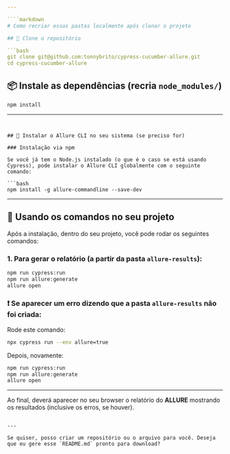 ```yaml
---

````markdown
# Como recriar essas pastas localmente após clonar o projeto

## 🔁 Clone o repositório

```bash
git clone git@github.com:tonnybrito/cypress-cucumber-allure.git
cd cypress-cucumber-allure
````

## 📦 Instale as dependências (recria `node_modules/`)

```bash
npm install
```

---
```


## 🧪 Instalar o Allure CLI no seu sistema (se preciso for)

### Instalação via npm

Se você já tem o Node.js instalado (o que é o caso se está usando Cypress), pode instalar o Allure CLI globalmente com o seguinte comando:

```bash
npm install -g allure-commandline --save-dev
```

---

## 🚀 Usando os comandos no seu projeto

Após a instalação, dentro do seu projeto, você pode rodar os seguintes comandos:

### 1. Para gerar o relatório (a partir da pasta `allure-results`):

```bash
npm run cypress:run
npm run allure:generate
allure open
```

### ❗ Se aparecer um erro dizendo que a pasta `allure-results` não foi criada:

Rode este comando:

```bash
npx cypress run --env allure=true
```

Depois, novamente:

```bash
npm run cypress:run
npm run allure:generate
allure open
```

---

Ao final, deverá aparecer no seu browser o relatório do **ALLURE** mostrando os resultados (inclusive os erros, se houver).

```

---

Se quiser, posso criar um repositório ou o arquivo para você. Deseja que eu gere esse `README.md` pronto para download?
```
